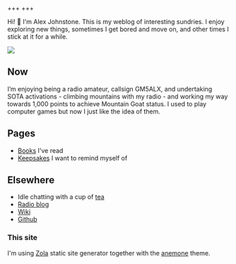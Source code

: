 +++
+++

Hi! 👋 I'm Alex Johnstone. This is my weblog of interesting sundries. I enjoy exploring new things, sometimes I get bored and move on, and other times I stick at it for a while.

![](/me.jpg)

<!-- recent-posts -->


## Now

I’m enjoying being a radio amateur, callsign GM5ALX, and undertaking SOTA activations - climbing mountains with my radio - and working my way towards 1,000 points to achieve Mountain Goat status. I used to play computer games but now I just like the idea of them.


## Pages

* [Books](@/books.md) I've read
* [Keepsakes](@/keep.md) I want to remind myself of

## Elsewhere

* Idle chatting with a cup of [tea](https://fondoftea.com)
* [Radio blog](https://gm5alx.uk)
* [Wiki](https://wiki.alexjj.com)
* [Github](https://github.com/alexjj)

### This site

I'm using [Zola](https://www.getzola.org/) static site generator together with the [anemone](https://github.com/Speyll/anemone) theme.
